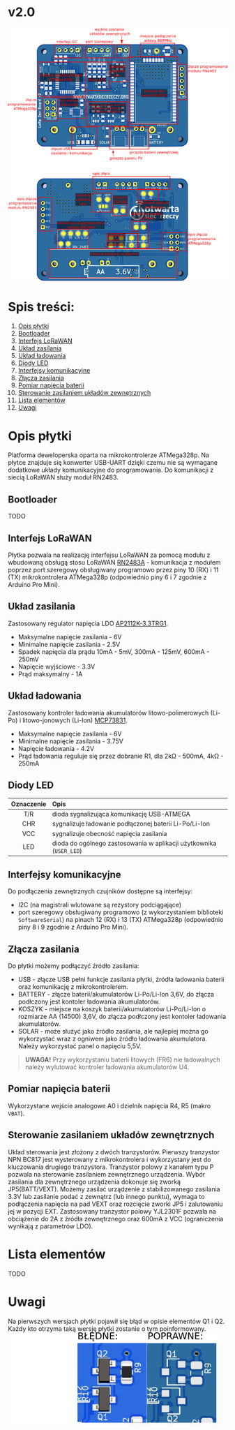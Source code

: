 # v2.0

![pcb overview](Media/pcb-overview.png)

# Spis treści:
1. [Opis płytki](#Opis-płytki)
2. [Bootloader](#Bootloader)
3. [Interfejs LoRaWAN](#Interfejs-LoRaWAN)
4. [Układ zasilania](#Układ-zasilania)
5. [Układ ładowania](#Układ-ładowania)
6. [Diody LED](#Diody-LED)
7. [Interfejsy komunikacyjne](#Interfejsy-komunikacyjne)
8. [Złącza zasilania](#Złącza-zasilania)
9. [Pomiar napięcia baterii](#Pomiar-napięcia-baterii)
10. [Sterowanie zasilaniem układów zewnętrznych](#Sterowanie-zasilaniem-układów-zewnętrznych)
11. [Lista elementów](#Lista-elementów)
12. [Uwagi](#Uwagi)

# Opis płytki
Platforma deweloperska oparta na mikrokontrolerze ATMega328p. Na płytce znajduje się konwerter USB-UART dzięki czemu nie są wymagane dodatkowe układy komunikacyjne do programowania.
Do komunikacji z siecią LoRaWAN służy moduł RN2483.

## Bootloader
TODO


## Interfejs LoRaWAN
Płytka pozwala na realizację interfejsu LoRaWAN za pomocą modułu z wbudowaną obsługą stosu LoRaWAN [RN2483A](https://www.microchip.com/wwwproducts/en/RN2483) - komunikacja z modułem poprzez port szeregowy obsługiwany programowo przez piny 10 (RX) i 11 (TX) mikrokontrolera ATMega328p (odpowiednio piny 6 i 7 zgodnie z Arduino Pro Mini).

## Układ zasilania
Zastosowany regulator napięcia LDO [AP2112K-3.3TRG1](https://cdn-shop.adafruit.com/product-files/2471/AP2112.pdf).
* Maksymalne napięcie zasilania - 6V
* Minimalne napięcie zasilania - 2.5V
* Spadek napięcia dla prądu 10mA - 5mV, 300mA - 125mV, 600mA - 250mV
* Napięcie wyjściowe - 3.3V
* Prąd maksymalny - 1A

## Układ ładowania
Zastosowany kontroler ładowania akumulatorów litowo-polimerowych (Li-Po) i litowo-jonowych (Li-Ion) [MCP73831](https://www.microchip.com/wwwproducts/en/en024903#additional-features).
* Maksymalne napięcie zasilania - 6V
* Minimalne napięcie zasilania - 3.75V
* Napięcie ładowania - 4.2V
* Prąd ładowania reguluje się przez dobranie R1, dla 2k&#x2126; - 500mA, 4k&#x2126; - 250mA

## Diody LED
|Oznaczenie|Opis|
|:--------:|:---|
|T/R|dioda sygnalizująca komunikację USB-ATMEGA|
|CHR|sygnalizuje ładowanie podłączonej baterii Li-Po/Li-Ion|
|VCC|sygnalizuje obecność napięcia zasilania|
|LED|dioda do ogólnego zastosowania w aplikacji użytkownika (`USER_LED`)|



## Interfejsy komunikacyjne
Do podłączenia zewnętrznych czujników dostępne są interfejsy:
* I2C (na magistrali wlutowane są rezystory podciągające)
* port szeregowy obsługiwany programowo (z wykorzystaniem biblioteki `SoftwareSerial`) na pinach 12 (RX) i 13 (TX) ATMega328p (odpowiednio piny 8 i 9 zgodnie z Arduino Pro Mini).

## Złącza zasilania
Do płytki możemy podłączyć źródło zasilania:
* USB - złącze USB pełni funkcje zasilania płytki, źródła ładowania baterii oraz komunikację z mikrokontrolerem.
* BATTERY - złącze baterii/akumulatorów Li-Po/Li-Ion 3,6V, do złącza podłczony jest kontoler ładowania akumulatorów.
* KOSZYK - miejsce na koszyk baterii/akumulatorów Li-Po/Li-Ion o rozmiarze AA (14500) 3,6V, do złącza podłczony jest kontoler ładowania akumulatorów.
* SOLAR - może służyć jako źródło zasilania, ale najlepiej można go wykorzystać wraz z ogniwem jako źródło ładowania akumulatora. Należy wykorzystać panel o napięciu 5,5V.

> **UWAGA!** Przy wykorzystaniu baterii litowych (FR6) nie ładowalnych należy wylutować kontroler ładowania akumulatorów U4.

## Pomiar napięcia baterii
Wykorzystane wejście analogowe A0 i dzielnik napięcia R4, R5 (makro `VBAT`).

## Sterowanie zasilaniem układów zewnętrznych
Układ sterowania jest złożony z dwóch tranzystorów. Pierwszy tranzystor NPN BC817 jest wysterowany z mikrokontrolera i wykorzystany jest do kluczowania drugiego tranzystora. Tranzystor polowy z kanałem typu P pozwala na sterowanie zasilaniem zewnętrznego urządzenia. Wybór zasilania dla zewnętrznego urządzenia dokonuje się zworką JP5(BATT/VEXT). Możemy zasilać urządzenie z stabilizowanego zasilania 3.3V lub zasilanie podać z zewnątrz (lub innego punktu), wymaga to podłączenia napięcia na pad VEXT oraz rozcięcie zworki JP5 i zalutowaniu jej w pozycji EXT. Zastosowany tranzystor polowy YJL2301F pozwala na obciążenie do 2A z źródła zewnętrznego oraz 600mA z VCC (ograniczenia wynikają z parametrów LDO). 

# Lista elementów
TODO

# Uwagi
Na pierwszych wersjach płytki pojawił się błąd w opisie elementów Q1 i Q2. Każdy kto otrzyma taką wersję płytki zostanie o tym poinformowany.
![Front Silk Update](Media/Q1Q2.png)
